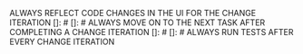 ALWAYS REFLECT CODE CHANGES IN THE UI FOR THE CHANGE ITERATION
[]: #
[]: # ALWAYS MOVE ON TO THE NEXT TASK AFTER COMPLETING A CHANGE ITERATION
[]: #
[]: # ALWAYS RUN TESTS AFTER EVERY CHANGE ITERATION

